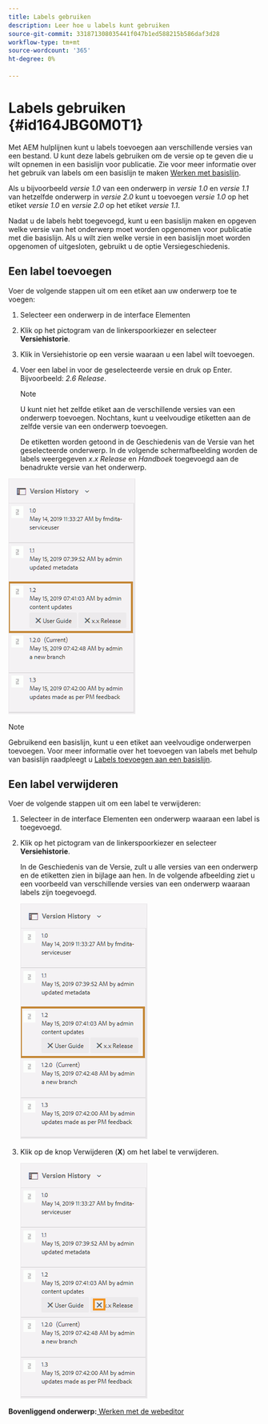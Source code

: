 ```yaml
---
title: Labels gebruiken
description: Leer hoe u labels kunt gebruiken
source-git-commit: 331871308035441f047b1ed588215b586daf3d28
workflow-type: tm+mt
source-wordcount: '365'
ht-degree: 0%

---
```



# Labels gebruiken {#id164JBG0M0T1}

Met AEM hulplijnen kunt u labels toevoegen aan verschillende versies van een bestand. U kunt deze labels gebruiken om de versie op te geven die u wilt opnemen in een basislijn voor publicatie. Zie voor meer informatie over het gebruik van labels om een basislijn te maken [Werken met basislijn](generate-output-use-baseline-for-publishing.md#).

Als u bijvoorbeeld *versie 1.0* van een onderwerp in *versie 1.0* en *versie 1.1* van hetzelfde onderwerp in *versie 2.0* kunt u toevoegen *versie 1.0* op het etiket *versie 1.0* en *versie 2.0* op het etiket *versie 1.1*.

Nadat u de labels hebt toegevoegd, kunt u een basislijn maken en opgeven welke versie van het onderwerp moet worden opgenomen voor publicatie met die basislijn. Als u wilt zien welke versie in een basislijn moet worden opgenomen of uitgesloten, gebruikt u de optie Versiegeschiedenis.

## Een label toevoegen

Voer de volgende stappen uit om een etiket aan uw onderwerp toe te voegen:

1. Selecteer een onderwerp in de interface Elementen
1. Klik op het pictogram van de linkerspoorkiezer en selecteer **Versiehistorie**.
1. Klik in Versiehistorie op een versie waaraan u een label wilt toevoegen.

1. Voer een label in voor de geselecteerde versie en druk op Enter. Bijvoorbeeld: *2.6 Release*.

   >[!NOTE]
   >
   > U kunt niet het zelfde etiket aan de verschillende versies van een onderwerp toevoegen. Nochtans, kunt u veelvoudige etiketten aan de zelfde versie van een onderwerp toevoegen.

   De etiketten worden getoond in de Geschiedenis van de Versie van het geselecteerde onderwerp. In de volgende schermafbeelding worden de labels weergegeven *x.x Release* en *Handboek* toegevoegd aan de benadrukte versie van het onderwerp.


![](images/labels.png)

>[!NOTE]
>
> Gebruikend een basislijn, kunt u een etiket aan veelvoudige onderwerpen toevoegen. Voor meer informatie over het toevoegen van labels met behulp van basislijn raadpleegt u [Labels toevoegen aan een basislijn](generate-output-use-baseline-for-publishing.md#id184KD0T305Z).

## Een label verwijderen

Voer de volgende stappen uit om een label te verwijderen:

1. Selecteer in de interface Elementen een onderwerp waaraan een label is toegevoegd.
1. Klik op het pictogram van de linkerspoorkiezer en selecteer **Versiehistorie**.

   In de Geschiedenis van de Versie, zult u alle versies van een onderwerp en de etiketten zien in bijlage aan hen. In de volgende afbeelding ziet u een voorbeeld van verschillende versies van een onderwerp waaraan labels zijn toegevoegd.

   ![](images/labels.png)

1. Klik op de knop Verwijderen \(**X**\) om het label te verwijderen.

   ![](images/delete-labels.png)


**Bovenliggend onderwerp:**[ Werken met de webeditor](web-editor.md)

